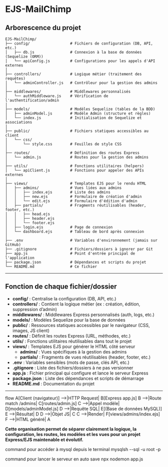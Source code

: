 # EJS-MailChimp

## Arborescence du projet

```
EJS-MailChimp/
├── config/                  # Fichiers de configuration (DB, API, etc.)
│   ├── db.js                # Connexion à la base de données (Sequelize (ORM))
│   └── apiConfig.js         # Configurations pour les appels d'API externes
│
├── controllers/             # Logique métier (traitement des requêtes)
│   └── adminController.js   # Contrôleur pour la gestion des admins
│
├── middlewares/             # Middlewares personnalisés
│   └── authMiddleware.js    # Vérification de l'authentification/admin
│
├── models/                  # Modèles Sequelize (tables de la BDD)
│   ├── adminModel.js        # Modèle Admin (structure et règles)
│   └── index.js             # Initialisation de Sequelize et associations
│
├── public/                  # Fichiers statiques accessibles au client
│   └── css/
│       └── style.css        # Feuilles de style CSS
│
├── routes/                  # Définition des routes Express
│   └── admin.js             # Routes pour la gestion des admins
│
├── utils/                   # Fonctions utilitaires (helpers)
│   └── apiClient.js         # Fonctions pour appeler des APIs externes
│
├── views/                   # Templates EJS pour le rendu HTML
│   ├── admins/              # Vues liées aux admins
│   │   ├── index.ejs        # Liste des admins
│   │   ├── new.ejs          # Formulaire de création d'admin
│   │   └── edit.ejs         # Formulaire d'édition d'admin
│   ├── partials/            # Fragments réutilisables (header, footer, etc.)
│   │   ├── head.ejs
│   │   ├── header.ejs
│   │   └── footer.ejs
│   ├── login.ejs            # Page de connexion
│   └── dashboard.ejs        # Tableau de bord après connexion
│
├── .env                     # Variables d'environnement (jamais sur GitHub)
├── .gitignore               # Fichiers/dossiers à ignorer par Git
├── app.js                   # Point d'entrée principal de l'application
├── package.json             # Dépendances et scripts du projet
└── README.md                # Ce fichier
```

---

## Fonction de chaque fichier/dossier

- **config/** : Centralise la configuration (DB, API, etc.)
- **controllers/** : Contient la logique métier (ex : création, édition, suppression d’admin)
- **middlewares/** : Middlewares Express personnalisés (auth, logs, etc.)
- **models/** : Modèles Sequelize pour la base de données
- **public/** : Ressources statiques accessibles par le navigateur (CSS, images, JS client)
- **routes/** : Définit les routes Express (URL, méthodes, etc.)
- **utils/** : Fonctions utilitaires réutilisables dans tout le projet
- **views/** : Templates EJS pour générer le HTML côté serveur
  - **admins/** : Vues spécifiques à la gestion des admins
  - **partials/** : Fragments de vues réutilisables (header, footer, etc.)
- **.env** : Variables sensibles (mots de passe, clés API, etc.)
- **.gitignore** : Liste des fichiers/dossiers à ne pas versionner
- **app.js** : Fichier principal qui configure et lance le serveur Express
- **package.json** : Liste des dépendances et scripts de démarrage
- **README.md** : Documentation du projet

---

flow
    A[Client (navigateur)] -->|HTTP Request| B[Express app.js]
    B -->|Route match /admins| C[routes/admin.js]
    C -->|Appel modèle| D[models/adminModel.js]
    D -->|Requête SQL| E[(Base de données MySQL)]
    E -->|Résultat| D
    D -->|Objet JS| C
    C -->|Render| F[views/admins/index.ejs]
    F -->|HTML généré| A

**Cette organisation permet de séparer clairement la logique, la configuration, les routes, les modèles et les vues pour un projet Express/EJS maintenable et évolutif.**

command pour accéder à mysql depuis le terminal
mysqlsh --sql -u root -p

command pour lancer le serveur en auto save
npx nodemon app.js